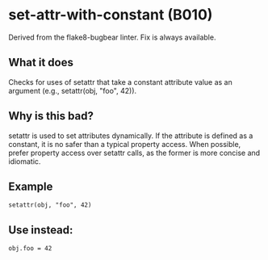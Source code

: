 # set-attr-with-constant (B010)
Derived from the flake8-bugbear linter.
Fix is always available.
## What it does
Checks for uses of setattr that take a constant attribute value as an
argument (e.g., setattr(obj, "foo", 42)).
## Why is this bad?
setattr is used to set attributes dynamically. If the attribute is
defined as a constant, it is no safer than a typical property access. When
possible, prefer property access over setattr calls, as the former is
more concise and idiomatic.
## Example
```
setattr(obj, "foo", 42)
```
## Use instead:
```
obj.foo = 42
```